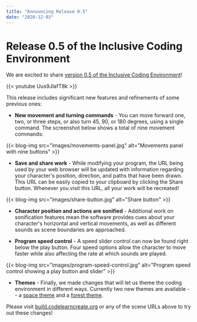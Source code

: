 ```yaml
---
title: "Announcing Release 0.5"
date: "2020-12-03"
---
```


# Release 0.5 of the Inclusive Coding Environment

We are excited to share [version 0.5 of the Inclusive Coding Environment](https://build.codelearncreate.org/)!

{{< youtube Uus9JlafT8k >}}

This release includes significant new features and refinements of some previous ones:

- **New movement and turning commands** - You can move forward one, two, or three steps, or also turn 45, 90, or 180 degrees, using a single command. The screenshot below shows a total of nine movement commands:

{{< blog-img src="images/movements-panel.jpg" alt="Movements panel with nine buttons" >}}

- **Save and share work** - While modifying your program, the URL being used by your web browser will be updated with information regarding your character's position, direction, and paths that have been drawn. This URL can be easily copied to your clipboard by clicking the Share button. Whenever you visit this URL, all your work will be recreated!

{{< blog-img src="images/share-button.jpg" alt="Share button" >}}

- **Character position and actions are sonified** - Additional work on sonification features mean the software provides cues about your character's horizontal and vertical movements, as well as different sounds as scene boundaries are approached.

- **Program speed control** - A speed slider control can now be found right below the play button. Four speed options allow the character to move faster while also affecting the rate at which sounds are played.

{{< blog-img src="images/program-speed-control.jpg" alt="Program speed control showing a play button and slider" >}}

- **Themes** - Finally, we made changes that will let us theme the coding environment in different ways. Currently two new themes are available -- a [space theme](https://space.codelearncreate.org/) and a [forest theme](https://forest.codelearncreate.org/).

Please visit [build.codelearncreate.org](https://build.codelearncreate.org/) or any of the scene URLs above to try out these changes!
